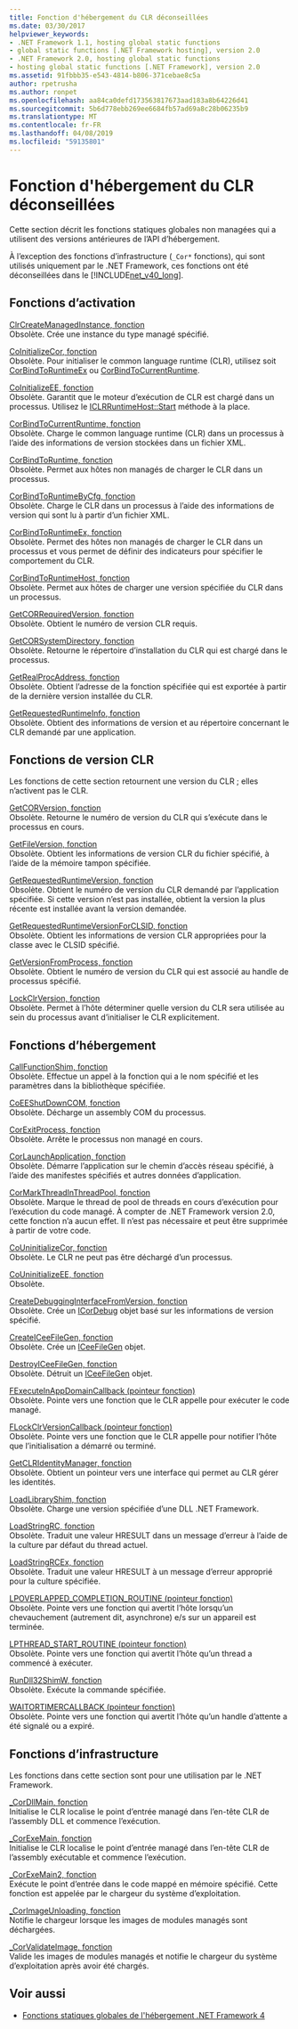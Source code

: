 ```yaml
---
title: Fonction d'hébergement du CLR déconseillées
ms.date: 03/30/2017
helpviewer_keywords:
- .NET Framework 1.1, hosting global static functions
- global static functions [.NET Framework hosting], version 2.0
- .NET Framework 2.0, hosting global static functions
- hosting global static functions [.NET Framework], version 2.0
ms.assetid: 91fbbb35-e543-4814-b806-371cebae8c5a
author: rpetrusha
ms.author: ronpet
ms.openlocfilehash: aa84ca0defd173563817673aad183a8b64226d41
ms.sourcegitcommit: 5b6d778ebb269ee6684fb57ad69a8c28b06235b9
ms.translationtype: MT
ms.contentlocale: fr-FR
ms.lasthandoff: 04/08/2019
ms.locfileid: "59135801"
---
```

# <a name="deprecated-clr-hosting-functions"></a>Fonction d'hébergement du CLR déconseillées
Cette section décrit les fonctions statiques globales non managées qui a utilisent des versions antérieures de l’API d’hébergement.  
  
 À l’exception des fonctions d’infrastructure (`_Cor*` fonctions), qui sont utilisés uniquement par le .NET Framework, ces fonctions ont été déconseillées dans le [!INCLUDE[net_v40_long](../../../../includes/net-v40-long-md.md)].  
  
## <a name="activation-functions"></a>Fonctions d’activation  
 [ClrCreateManagedInstance, fonction](../../../../docs/framework/unmanaged-api/hosting/clrcreatemanagedinstance-function.md)  
 Obsolète. Crée une instance du type managé spécifié.  
  
 [CoInitializeCor, fonction](../../../../docs/framework/unmanaged-api/hosting/coinitializecor-function.md)  
 Obsolète. Pour initialiser le common language runtime (CLR), utilisez soit [CorBindToRuntimeEx](../../../../docs/framework/unmanaged-api/hosting/corbindtoruntimeex-function.md) ou [CorBindToCurrentRuntime](../../../../docs/framework/unmanaged-api/hosting/corbindtocurrentruntime-function.md).  
  
 [CoInitializeEE, fonction](../../../../docs/framework/unmanaged-api/hosting/coinitializeee-function.md)  
 Obsolète. Garantit que le moteur d’exécution de CLR est chargé dans un processus. Utilisez le [ICLRRuntimeHost::Start](../../../../docs/framework/unmanaged-api/hosting/iclrruntimehost-start-method.md) méthode à la place.  
  
 [CorBindToCurrentRuntime, fonction](../../../../docs/framework/unmanaged-api/hosting/corbindtocurrentruntime-function.md)  
 Obsolète. Charge le common language runtime (CLR) dans un processus à l’aide des informations de version stockées dans un fichier XML.  
  
 [CorBindToRuntime, fonction](../../../../docs/framework/unmanaged-api/hosting/corbindtoruntime-function.md)  
 Obsolète. Permet aux hôtes non managés de charger le CLR dans un processus.  
  
 [CorBindToRuntimeByCfg, fonction](../../../../docs/framework/unmanaged-api/hosting/corbindtoruntimebycfg-function.md)  
 Obsolète. Charge le CLR dans un processus à l’aide des informations de version qui sont lu à partir d’un fichier XML.  
  
 [CorBindToRuntimeEx, fonction](../../../../docs/framework/unmanaged-api/hosting/corbindtoruntimeex-function.md)  
 Obsolète. Permet des hôtes non managés de charger le CLR dans un processus et vous permet de définir des indicateurs pour spécifier le comportement du CLR.  
  
 [CorBindToRuntimeHost, fonction](../../../../docs/framework/unmanaged-api/hosting/corbindtoruntimehost-function.md)  
 Obsolète. Permet aux hôtes de charger une version spécifiée du CLR dans un processus.  
  
 [GetCORRequiredVersion, fonction](../../../../docs/framework/unmanaged-api/hosting/getcorrequiredversion-function.md)  
 Obsolète. Obtient le numéro de version CLR requis.  
  
 [GetCORSystemDirectory, fonction](../../../../docs/framework/unmanaged-api/hosting/getcorsystemdirectory-function.md)  
 Obsolète. Retourne le répertoire d’installation du CLR qui est chargé dans le processus.  
  
 [GetRealProcAddress, fonction](../../../../docs/framework/unmanaged-api/hosting/getrealprocaddress-function.md)  
 Obsolète. Obtient l’adresse de la fonction spécifiée qui est exportée à partir de la dernière version installée du CLR.  
  
 [GetRequestedRuntimeInfo, fonction](../../../../docs/framework/unmanaged-api/hosting/getrequestedruntimeinfo-function.md)  
 Obsolète. Obtient des informations de version et au répertoire concernant le CLR demandé par une application.  
  
## <a name="clr-version-functions"></a>Fonctions de version CLR  
 Les fonctions de cette section retournent une version du CLR ; elles n’activent pas le CLR.  
  
 [GetCORVersion, fonction](../../../../docs/framework/unmanaged-api/hosting/getcorversion-function.md)  
 Obsolète. Retourne le numéro de version du CLR qui s’exécute dans le processus en cours.  
  
 [GetFileVersion, fonction](../../../../docs/framework/unmanaged-api/hosting/getfileversion-function.md)  
 Obsolète. Obtient les informations de version CLR du fichier spécifié, à l’aide de la mémoire tampon spécifiée.  
  
 [GetRequestedRuntimeVersion, fonction](../../../../docs/framework/unmanaged-api/hosting/getrequestedruntimeversion-function.md)  
 Obsolète. Obtient le numéro de version du CLR demandé par l’application spécifiée. Si cette version n’est pas installée, obtient la version la plus récente est installée avant la version demandée.  
  
 [GetRequestedRuntimeVersionForCLSID, fonction](../../../../docs/framework/unmanaged-api/hosting/getrequestedruntimeversionforclsid-function.md)  
 Obsolète. Obtient les informations de version CLR appropriées pour la classe avec le CLSID spécifié.  
  
 [GetVersionFromProcess, fonction](../../../../docs/framework/unmanaged-api/hosting/getversionfromprocess-function.md)  
 Obsolète. Obtient le numéro de version du CLR qui est associé au handle de processus spécifié.  
  
 [LockClrVersion, fonction](../../../../docs/framework/unmanaged-api/hosting/lockclrversion-function.md)  
 Obsolète. Permet à l’hôte déterminer quelle version du CLR sera utilisée au sein du processus avant d’initialiser le CLR explicitement.  
  
## <a name="hosting-functions"></a>Fonctions d’hébergement  
 [CallFunctionShim, fonction](../../../../docs/framework/unmanaged-api/hosting/callfunctionshim-function.md)  
 Obsolète. Effectue un appel à la fonction qui a le nom spécifié et les paramètres dans la bibliothèque spécifiée.  
  
 [CoEEShutDownCOM, fonction](../../../../docs/framework/unmanaged-api/hosting/coeeshutdowncom-function.md)  
 Obsolète. Décharge un assembly COM du processus.  
  
 [CorExitProcess, fonction](../../../../docs/framework/unmanaged-api/hosting/corexitprocess-function.md)  
 Obsolète. Arrête le processus non managé en cours.  
  
 [CorLaunchApplication, fonction](../../../../docs/framework/unmanaged-api/hosting/corlaunchapplication-function.md)  
 Obsolète. Démarre l’application sur le chemin d’accès réseau spécifié, à l’aide des manifestes spécifiés et autres données d’application.  
  
 [CorMarkThreadInThreadPool, fonction](../../../../docs/framework/unmanaged-api/hosting/cormarkthreadinthreadpool-function.md)  
 Obsolète. Marque le thread de pool de threads en cours d’exécution pour l’exécution du code managé. À compter de .NET Framework version 2.0, cette fonction n’a aucun effet. Il n’est pas nécessaire et peut être supprimée à partir de votre code.  
  
 [CoUninitializeCor, fonction](../../../../docs/framework/unmanaged-api/hosting/couninitializecor-function.md)  
 Obsolète. Le CLR ne peut pas être déchargé d’un processus.  
  
 [CoUninitializeEE, fonction](../../../../docs/framework/unmanaged-api/hosting/couninitializeee-function.md)  
 Obsolète.  
  
 [CreateDebuggingInterfaceFromVersion, fonction](../../../../docs/framework/unmanaged-api/hosting/createdebugginginterfacefromversion-function.md)  
 Obsolète. Crée un [ICorDebug](../../../../docs/framework/unmanaged-api/debugging/icordebug-interface.md) objet basé sur les informations de version spécifié.  
  
 [CreateICeeFileGen, fonction](../../../../docs/framework/unmanaged-api/hosting/createiceefilegen-function.md)  
 Obsolète. Crée un [ICeeFileGen](../../../../docs/framework/unmanaged-api/hosting/iceefilegen-class.md) objet.  
  
 [DestroyICeeFileGen, fonction](../../../../docs/framework/unmanaged-api/hosting/destroyiceefilegen-function.md)  
 Obsolète. Détruit un [ICeeFileGen](../../../../docs/framework/unmanaged-api/hosting/iceefilegen-class.md) objet.  
  
 [FExecuteInAppDomainCallback (pointeur fonction)](../../../../docs/framework/unmanaged-api/hosting/fexecuteinappdomaincallback-function-pointer.md)  
 Obsolète. Pointe vers une fonction que le CLR appelle pour exécuter le code managé.  
  
 [FLockClrVersionCallback (pointeur fonction)](../../../../docs/framework/unmanaged-api/hosting/flockclrversioncallback-function-pointer.md)  
 Obsolète. Pointe vers une fonction que le CLR appelle pour notifier l’hôte que l’initialisation a démarré ou terminé.  
  
 [GetCLRIdentityManager, fonction](../../../../docs/framework/unmanaged-api/hosting/getclridentitymanager-function.md)  
 Obsolète. Obtient un pointeur vers une interface qui permet au CLR gérer les identités.  
  
 [LoadLibraryShim, fonction](../../../../docs/framework/unmanaged-api/hosting/loadlibraryshim-function.md)  
 Obsolète. Charge une version spécifiée d’une DLL .NET Framework.  
  
 [LoadStringRC, fonction](../../../../docs/framework/unmanaged-api/hosting/loadstringrc-function.md)  
 Obsolète. Traduit une valeur HRESULT dans un message d’erreur à l’aide de la culture par défaut du thread actuel.  
  
 [LoadStringRCEx, fonction](../../../../docs/framework/unmanaged-api/hosting/loadstringrcex-function.md)  
 Obsolète. Traduit une valeur HRESULT à un message d’erreur approprié pour la culture spécifiée.  
  
 [LPOVERLAPPED_COMPLETION_ROUTINE (pointeur fonction)](../../../../docs/framework/unmanaged-api/hosting/lpoverlapped-completion-routine-function-pointer.md)  
 Obsolète. Pointe vers une fonction qui avertit l’hôte lorsqu’un chevauchement (autrement dit, asynchrone) e/s sur un appareil est terminée.  
  
 [LPTHREAD_START_ROUTINE (pointeur fonction)](../../../../docs/framework/unmanaged-api/hosting/lpthread-start-routine-function-pointer.md)  
 Obsolète. Pointe vers une fonction qui avertit l’hôte qu’un thread a commencé à exécuter.  
  
 [RunDll32ShimW, fonction](../../../../docs/framework/unmanaged-api/hosting/rundll32shimw-function.md)  
 Obsolète. Exécute la commande spécifiée.  
  
 [WAITORTIMERCALLBACK (pointeur fonction)](../../../../docs/framework/unmanaged-api/hosting/waitortimercallback-function-pointer.md)  
 Obsolète. Pointe vers une fonction qui avertit l’hôte qu’un handle d’attente a été signalé ou a expiré.  
  
## <a name="infrastructure-functions"></a>Fonctions d’infrastructure  
 Les fonctions dans cette section sont pour une utilisation par le .NET Framework.  
  
 [_CorDllMain, fonction](../../../../docs/framework/unmanaged-api/hosting/cordllmain-function.md)  
 Initialise le CLR localise le point d’entrée managé dans l’en-tête CLR de l’assembly DLL et commence l’exécution.  
  
 [_CorExeMain, fonction](../../../../docs/framework/unmanaged-api/hosting/corexemain-function.md)  
 Initialise le CLR localise le point d’entrée managé dans l’en-tête CLR de l’assembly exécutable et commence l’exécution.  
  
 [_CorExeMain2, fonction](../../../../docs/framework/unmanaged-api/hosting/corexemain2-function.md)  
 Exécute le point d’entrée dans le code mappé en mémoire spécifié. Cette fonction est appelée par le chargeur du système d’exploitation.  
  
 [_CorImageUnloading, fonction](../../../../docs/framework/unmanaged-api/hosting/corimageunloading-function.md)  
 Notifie le chargeur lorsque les images de modules managés sont déchargées.  
  
 [_CorValidateImage, fonction](../../../../docs/framework/unmanaged-api/hosting/corvalidateimage-function.md)  
 Valide les images de modules managés et notifie le chargeur du système d’exploitation après avoir été chargés.  
  
## <a name="see-also"></a>Voir aussi

- [Fonctions statiques globales de l'hébergement .NET Framework 4](../../../../docs/framework/unmanaged-api/hosting/net-framework-4-hosting-global-static-functions.md)
